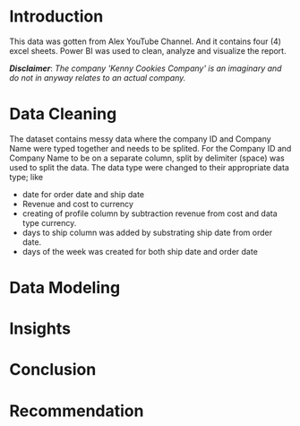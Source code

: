# Introduction
This data was gotten from Alex YouTube Channel. And it contains four (4) excel sheets. Power BI was used to clean, analyze and visualize the report.

***Disclaimer***: *The company 'Kenny Cookies Company' is an imaginary and do not in anyway relates to an actual company.*

# Data Cleaning 
The dataset contains messy data where the company ID and Company Name were typed together and needs to be splited. For the Company ID and Company Name to be on a separate column, split by delimiter (space) was used to split the data. The data type were changed to their appropriate data type; like 
- date for order date and ship date
- Revenue and cost to currency 
- creating of profile column by subtraction revenue from cost and data type currency. 
- days to ship column was added by substrating ship date from order date.
- days of the week was created for both ship date and order date


# Data Modeling 


# Insights 


# Conclusion 


# Recommendation
